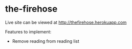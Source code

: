 the-firehose
============
Live site can be viewed at http://thefirehose.herokuapp.com

Features to implement:
  * Remove reading from reading list
